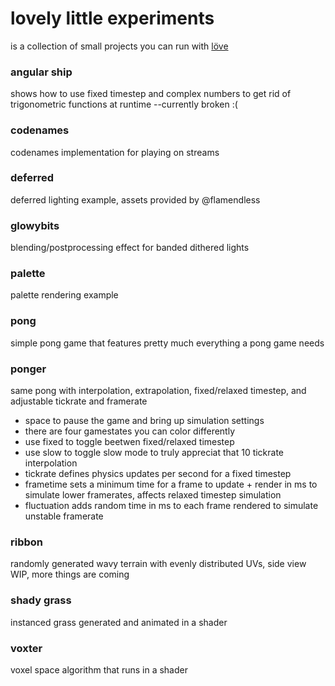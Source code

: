 # lovely little experiments
 is a collection of small projects you can run with [löve](https://love2d.org/)

### angular ship
 shows how to use fixed timestep and complex numbers to get rid of trigonometric functions at runtime --currently broken :(

### codenames
 codenames implementation for playing on streams

### deferred
 deferred lighting example, assets provided by @flamendless

### glowybits
 blending/postprocessing effect for banded dithered lights

### palette
 palette rendering example

### pong
 simple pong game that features pretty much everything a pong game needs

### ponger
 same pong with interpolation, extrapolation, fixed/relaxed timestep, and adjustable tickrate and framerate
 - space to pause the game and bring up simulation settings
 - there are four gamestates you can color differently
 - use fixed to toggle beetwen fixed/relaxed timestep
 - use slow to toggle slow mode to truly appreciat that 10 tickrate interpolation
 - tickrate defines physics updates per second for a fixed timestep
 - frametime sets a minimum time for a frame to update + render in ms to simulate lower framerates, affects relaxed timestep simulation
 - fluctuation adds random time in ms to each frame rendered to simulate unstable framerate

### ribbon
 randomly generated wavy terrain with evenly distributed UVs, side view
 WIP, more things are coming

### shady grass
 instanced grass generated and animated in a shader

### voxter
 voxel space algorithm that runs in a shader
